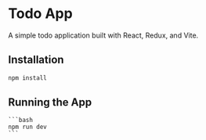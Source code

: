 # Todo App

A simple todo application built with React, Redux, and Vite.

## Installation

   ```bash
   npm install
   ```

## Running the App

    ```bash
    npm run dev
    ```

